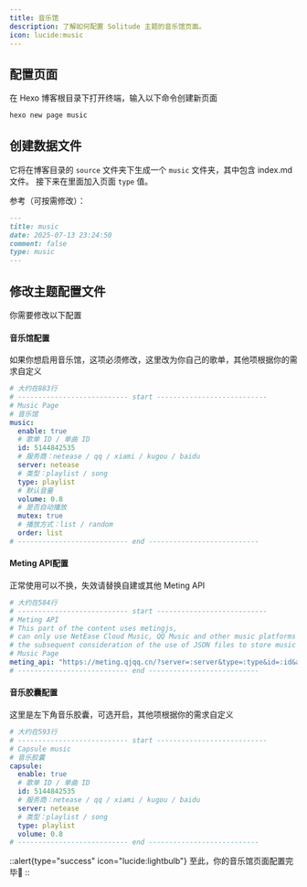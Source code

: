```yaml
---
title: 音乐馆
description: 了解如何配置 Solitude 主题的音乐馆页面。
icon: lucide:music
---
```


## 配置页面
在 Hexo 博客根目录下打开终端，输入以下命令创建新页面

```bash
hexo new page music
```

## 创建数据文件
它将在博客目录的 `source` 文件夹下生成一个 `music` 文件夹，其中包含 index.md 文件。
接下来在里面加入页面 `type` 值。

参考（可按需修改）：
```md [index.md]
---
title: music
date: 2025-07-13 23:24:50
comment: false
type: music
---
```

## 修改主题配置文件
你需要修改以下配置


#### 音乐馆配置
如果你想启用音乐馆，这项必须修改，这里改为你自己的歌单，其他项根据你的需求自定义

```yml [_config.solitude.yml]
# 大约在883行
# --------------------------- start ---------------------------
# Music Page
# 音乐馆
music:
  enable: true
  # 歌单 ID / 单曲 ID
  id: 5144842535
  # 服务商：netease / qq / xiami / kugou / baidu
  server: netease
  # 类型：playlist / song
  type: playlist
  # 默认音量
  volume: 0.8
  # 是否自动播放
  mutex: true
  # 播放方式：list / random
  order: list
# --------------------------- end ---------------------------
```
#### Meting API配置
正常使用可以不换，失效请替换自建或其他 Meting API

```yml [_config.solitude.yml]
# 大约在584行
# --------------------------- start ---------------------------
# Meting API
# This part of the content uses metingjs,
# can only use NetEase Cloud Music, QQ Music and other music platforms supported by the mainland China region,
# the subsequent consideration of the use of JSON files to store music information and customize the implementation of the third-party API does not depend on the page.
# Music Page
meting_api: "https://meting.qjqq.cn/?server=:server&type=:type&id=:id&auth=:auth&r=:r" # Custom API
# --------------------------- end ---------------------------
```

#### 音乐胶囊配置
这里是左下角音乐胶囊，可选开启，其他项根据你的需求自定义

```yml [_config.solitude.yml]
# 大约在593行
# --------------------------- start ---------------------------
# Capsule music
# 音乐胶囊
capsule:
  enable: true
  # 歌单 ID / 单曲 ID
  id: 5144842535
  # 服务商：netease / qq / xiami / kugou / baidu
  server: netease
  # 类型：playlist / song
  type: playlist
  volume: 0.8
# --------------------------- end ---------------------------
```

::alert{type="success" icon="lucide:lightbulb"}
  至此，你的音乐馆页面配置完毕🎉
::
